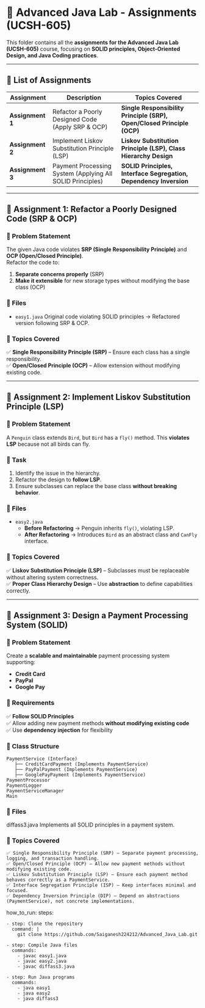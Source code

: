 # **📌 Advanced Java Lab - Assignments (UCSH-605)**
This folder contains all the **assignments for the Advanced Java Lab (UCSH-605)** course, focusing on **SOLID principles, Object-Oriented Design, and Java Coding practices**.

---

## **📜 List of Assignments**
| **Assignment** | **Description** | **Topics Covered** |
|--------------|----------------|--------------------|
| **Assignment 1** | Refactor a Poorly Designed Code (Apply SRP & OCP) | **Single Responsibility Principle (SRP), Open/Closed Principle (OCP)** |
| **Assignment 2** | Implement Liskov Substitution Principle (LSP) | **Liskov Substitution Principle (LSP), Class Hierarchy Design** |
| **Assignment 3** | Payment Processing System (Applying All SOLID Principles) | **SOLID Principles, Interface Segregation, Dependency Inversion** |

---

## **🔹 Assignment 1: Refactor a Poorly Designed Code (SRP & OCP)**
### **📌 Problem Statement**
The given Java code violates **SRP (Single Responsibility Principle)** and **OCP (Open/Closed Principle)**.  
Refactor the code to:
1. **Separate concerns properly** (SRP)
2. **Make it extensible** for new storage types without modifying the base class (OCP)

### **📌 Files**
- `easy1.java`   Original code violating SOLID principles  → Refactored version following SRP & OCP.

### **📌 Topics Covered**
✅ **Single Responsibility Principle (SRP)** – Ensure each class has a single responsibility.  
✅ **Open/Closed Principle (OCP)** – Allow extension without modifying existing code.  

---

## **🔹 Assignment 2: Implement Liskov Substitution Principle (LSP)**
### **📌 Problem Statement**
A `Penguin` class extends `Bird`, but `Bird` has a `fly()` method. This **violates LSP** because not all birds can fly.

### **📌 Task**
1. Identify the issue in the hierarchy.
2. Refactor the design to **follow LSP**.
3. Ensure subclasses can replace the base class **without breaking behavior**.

### **📌 Files**
- `easy2.java`
  - **Before Refactoring** → Penguin inherits `fly()`, violating LSP.
  - **After Refactoring** → Introduces `Bird` as an abstract class and `CanFly` interface.

### **📌 Topics Covered**
✅ **Liskov Substitution Principle (LSP)** – Subclasses must be replaceable without altering system correctness.  
✅ **Proper Class Hierarchy Design** – Use **abstraction** to define capabilities correctly.  

---

## **🔹 Assignment 3: Design a Payment Processing System (SOLID)**
### **📌 Problem Statement**
Create a **scalable and maintainable** payment processing system supporting:
- **Credit Card**
- **PayPal**
- **Google Pay**

### **📌 Requirements**
✅ **Follow SOLID Principles**  
✅ Allow adding new payment methods **without modifying existing code**  
✅ Use **dependency injection** for flexibility  

### **📌 Class Structure**
```plaintext
PaymentService (Interface)
   ├── CreditCardPayment (Implements PaymentService)
   ├── PayPalPayment (Implements PaymentService)
   ├── GooglePayPayment (Implements PaymentService)
PaymentProcessor
PaymentLogger
PaymentServiceManager
Main
```

### **📌 Files**
diffass3.java
Implements all SOLID principles in a payment system.
### **📌 Topics Covered**
```
✅ Single Responsibility Principle (SRP) – Separate payment processing, logging, and transaction handling.
✅ Open/Closed Principle (OCP) – Allow new payment methods without modifying existing code.
✅ Liskov Substitution Principle (LSP) – Ensure each payment method behaves correctly as a PaymentService.
✅ Interface Segregation Principle (ISP) – Keep interfaces minimal and focused.
✅ Dependency Inversion Principle (DIP) – Depend on abstractions (PaymentService), not concrete implementations.
```
how_to_run:
  steps:
  
    - step: Clone the repository
      command: |
        git clone https://github.com/Saiganesh224212/Advanced_Java_Lab.git

    - step: Compile Java files
      commands:
        - javac easy1.java
        - javac easy2.java
        - javac diffass3.java

    - step: Run Java programs
      commands:
        - java easy1
        - java easy2
        - java diffass3






